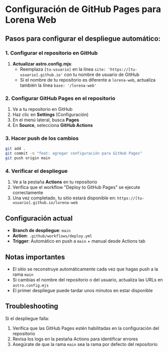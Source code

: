 # Configuración de GitHub Pages para Lorena Web

## Pasos para configurar el despliegue automático:

### 1. Configurar el repositorio en GitHub

1. **Actualizar astro.config.mjs**:
   - Reemplaza `[tu-usuario]` en la línea `site: 'https://[tu-usuario].github.io'` con tu nombre de usuario de GitHub
   - Si el nombre de tu repositorio es diferente a `lorena-web`, actualiza también la línea `base: '/lorena-web'`

### 2. Configurar GitHub Pages en el repositorio

1. Ve a tu repositorio en GitHub
2. Haz clic en **Settings** (Configuración)
3. En el menú lateral, busca **Pages**
4. En **Source**, selecciona **GitHub Actions**

### 3. Hacer push de los cambios

```bash
git add .
git commit -m "feat: agregar configuración para GitHub Pages"
git push origin main
```

### 4. Verificar el despliegue

1. Ve a la pestaña **Actions** en tu repositorio
2. Verifica que el workflow "Deploy to GitHub Pages" se ejecute correctamente
3. Una vez completado, tu sitio estará disponible en: `https://[tu-usuario].github.io/lorena-web`

## Configuración actual

- **Branch de despliegue**: `main`
- **Action**: `.github/workflows/deploy.yml`
- **Trigger**: Automático en push a `main` + manual desde Actions tab

## Notas importantes

- El sitio se reconstruye automáticamente cada vez que hagas push a la rama `main`
- Si cambias el nombre del repositorio o del usuario, actualiza las URLs en `astro.config.mjs`
- El primer despliegue puede tardar unos minutos en estar disponible

## Troubleshooting

Si el despliegue falla:

1. Verifica que las GitHub Pages estén habilitadas en la configuración del repositorio
2. Revisa los logs en la pestaña Actions para identificar errores
3. Asegúrate de que la rama `main` sea la rama por defecto del repositorio
